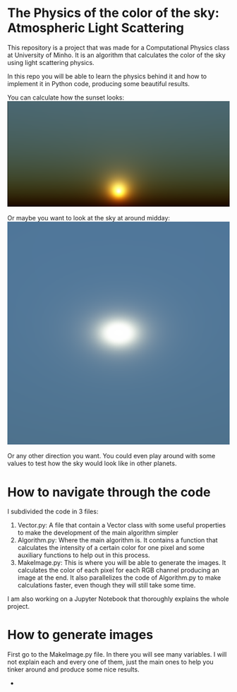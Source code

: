 # The Physics of the color of the sky: Atmospheric Light Scattering
This repository is a project that was made for a Computational Physics class at University of Minho. It is an algorithm that calculates the color of the sky using light scattering physics.

In this repo you will be able to learn the physics behind it and how to implement it in Python code, producing some beautiful results.

You can calculate how the sunset looks:
![Sky](Images/sky.png "Sky color calculation")

Or maybe you want to look at the sky at around midday:
![Sky](Images/NewSky.png "Sky color calculation")

Or any other direction you want. You could even play around with some values to test how the sky would look like in other planets.

# How to navigate through the code
I subdivided the code in 3 files:

1. Vector.py: A file that contain a Vector class with some useful properties to make the development of the main algorithm simpler
2. Algorithm.py: Where the main algorithm is. It contains a function that calculates the intensity of a certain color for one pixel and some auxiliary functions to help out in this process.
3. MakeImage.py: This is where you will be able to generate the images. It calculates the color of each pixel for each RGB channel producing an image at the end. It also parallelizes the code of Algorithm.py to make calculations faster, even though they will still take some time.

I am also working on a Jupyter Notebook that thoroughly explains the whole project.

# How to generate images
First go to the MakeImage.py file. In there you will see many variables. I will not explain each and every one of them, just the main ones to help you tinker around and produce some nice results.

- 
